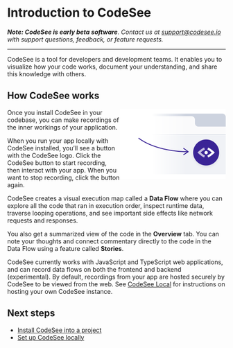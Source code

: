 # Introduction to CodeSee

_**Note: CodeSee is early beta software**. Contact us at <a href="mailto:support@codesee.io">support@codesee.io</a> with support questions, feedback, or feature requests._

---

CodeSee is a tool for developers and development teams. It enables you to visualize how your code works, document your understanding, and share this knowledge with others.

## How CodeSee works

<p class="block">
  <img alt="CodeSee button in browser" src="img/codesee_in_browser@2x.png" width="244" height="162" align="right">
</p>

Once you install CodeSee in your codebase, you can make recordings of the inner workings of your application.

When you run your app locally with CodeSee installed, you’ll see a button with the CodeSee logo. Click the CodeSee button to start recording, then interact with your app. When you want to stop recording, click the button again.

CodeSee creates a visual execution map called a **Data Flow** where you can explore all the code that ran in execution order, inspect runtime data, traverse looping operations, and see important side effects like network requests and responses.

You also get a summarized view of the code in the **Overview** tab. You can note your thoughts and connect commentary directly to the code in the Data Flow using a feature called **Stories**.

CodeSee currently works with JavaScript and TypeScript web applications, and can record data flows on both the frontend and backend (experimental). By default, recordings from your app are hosted securely by CodeSee to be viewed from the web. See [CodeSee Local](local/local) for instructions on hosting your own CodeSee instance.


## Next steps 
  
* [Install CodeSee into a project](install/installation)
* [Set up CodeSee locally](local/local/)

